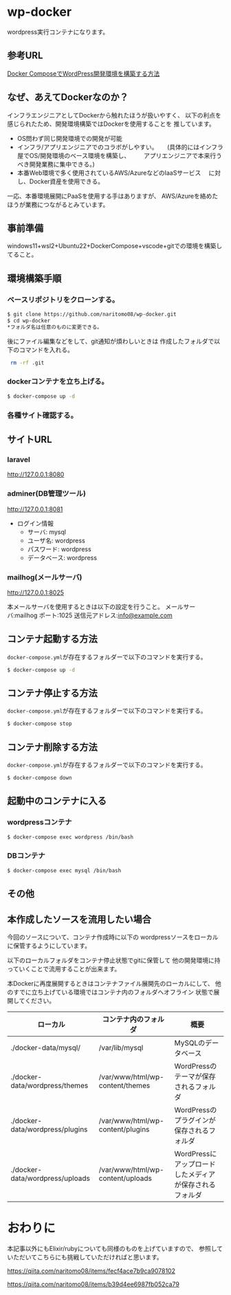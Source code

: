 # wp-docker

wordpress実行コンテナになります。

## 参考URL

[Docker ComposeでWordPress開発環境を構築する方法](https://weblabo.oscasierra.net/wordpress-docker-compose/)

## なぜ、あえてDockerなのか？

インフラエンジニアとしてDockerから触れたほうが扱いやすく、
以下の利点を感じられたため、開発環境構築ではDockerを使用することを
推しています。

* OS問わず同じ開発環境での開発が可能
* インフラ/アプリエンジニアでのコラボがしやすい。
　 (具体的にはインフラ屋でOS/開発環境のベース環境を構築し、
　　アプリエンジニアで本来行うべき開発業務に集中できる。)
* 本番Web環境で多く使用されているAWS/AzureなどのIaaSサービス
　に対し、Docker資産を使用できる。

一応、本番環境展開にPaaSを使用する手はありますが、
AWS/Azureを絡めたほうが業務につながるとみています。

## 事前準備

windows11+wsl2+Ubuntu22+DockerCompose+vscode+gitでの環境を構築してること。

## 環境構築手順

### ベースリポジトリをクローンする。

```bash
$ git clone https://github.com/naritomo08/wp-docker.git
$ cd wp-docker
*フォルダ名は任意のものに変更できる。
```

後にファイル編集などをして、git通知が煩わしいときは
作成したフォルダで以下のコマンドを入れる。

```bash
 rm -rf .git
```

### dockerコンテナを立ち上げる。

```bash
$ docker-compose up -d
```

### 各種サイト確認する。

## サイトURL

### laravel

http://127.0.0.1:8080

### adminer(DB管理ツール)

http://127.0.0.1:8081

* ログイン情報
  - サーバ: mysql
  - ユーザ名: wordpress
  - パスワード: wordpress
  - データベース: wordpress

### mailhog(メールサーバ)

http://127.0.0.1:8025

本メールサーバを使用するときは以下の設定を行うこと。
メールサーバ:mailhog
ポート:1025
送信元アドレス:info@example.com

## コンテナ起動する方法

`docker-compose.yml`が存在するフォルダーで以下のコマンドを実行する。

```bash
$ docker-compose up -d
```

## コンテナ停止する方法

`docker-compose.yml`が存在するフォルダーで以下のコマンドを実行する。

```bash
$ docker-compose stop
```

## コンテナ削除する方法

`docker-compose.yml`が存在するフォルダーで以下のコマンドを実行する。

```bash
$ docker-compose down
```

## 起動中のコンテナに入る

### wordpressコンテナ

```bash
$ docker-compose exec wordpress /bin/bash
```

### DBコンテナ

```bash
$ docker-compose exec mysql /bin/bash
```

## その他

## 本作成したソースを流用したい場合

今回のソースについて、コンテナ作成時に以下の
wordpressソースをローカルに保管するようにしています。

以下のローカルフォルダをコンテナ停止状態でgitに保管して
他の開発環境に持っていくことで流用することが出来ます。

本Dockerに再度展開するときはコンテナファイル展開先のローカルにして、
他のすでに立ち上げている環境ではコンテナ内のフォルダへオフライン
状態で展開してください。

| ローカル | コンテナ内のフォルダ | 概要 |
| ---- | ---- | ---- |
| ./docker-data/mysql/ | /var/lib/mysql	| MySQLのデータベース |
| ./docker-data/wordpress/themes | /var/www/html/wp-content/themes | WordPressのテーマが保存されるフォルダ |
| ./docker-data/wordpress/plugins | /var/www/html/wp-content/plugins	| WordPressのプラグインが保存されるフォルダ |
| ./docker-data/wordpress/uploads | /var/www/html/wp-content/uploads	| WordPressにアップロードしたメディアが保存されるフォルダ |

# おわりに

本記事以外にもElixir/rubyについても同様のものを上げていますので、
参照していただいてこちらにも挑戦していただければと思います。

https://qiita.com/naritomo08/items/fecf4ace7b9ca9078102

https://qiita.com/naritomo08/items/b39d4ee6987fb052ca79